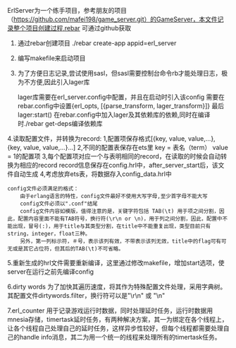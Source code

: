ErlServer为一个练手项目，参考朋友的项目（https://github.com/mafei198/game_server.git）的GameServer，本文件记录整个项目创建过程,rebar 可通过github获取

1. 通过rebar创建项目 ./rebar create-app appid=erl_server

2. 编写makefile来启动项目

3. 为了方便日志记录,尝试使用sasl，但sasl需要控制台命令rb才能处理日志，极为不方便,因此引入lager库

   lager库需要在erl_server.config中配置，并且在启动时引入该config
   		  需要在rebar.config中设置{erl_opts, [{parse_transform, lager_transform}]}
   		  最后lager:start()
	在rebar.config中加入lager及其依赖库的依赖,同时在编译时./rebar get-deps编译依赖库

4.读取配置文件，并转换为record:
  1,配置项保存格式[{key, value, value,...},{key, value, value,...}...]
  2,不同的配置表保存在ets里
  	key = 表名（term）
  	value = 1的配置项
  3,每个配置项对应一个与表明相同的record，在读取的时候会自动转换为相应的record
  	record信息保存在config.hrl中，after_server_start后，该文件自动生成
  4,考虑放弃ets表，将数据存入config_data.hrl中
    
    config文件必须满足的格式：
        由于erlang语言的特性，config文件最好不使用大写字母,至少首字母不能大写
        config文件必须以".conf"结尾
        config文件内容如模版，值得注意的是，关键字符包括 TAB(\t) 用于项之间分割，因此，配置内容里面不能有TAB符号，换行符(\r\n or \n)，用于列之间分割，因此，配置中不能出现，冒号(:)，用于title与其类型分割，在title中不能重复出现，类型目前只有string，integer，float三种。
        另外，第一列标示符，＃号，表示该列有效，不带表示该列无效，title中的flag可有可无或是其它占位符，但其后的TAB(\t)不可省略。

5.重新生成的hrl文件需要重新编译，这里通过修改makefile，增加start选项，使server在运行之前先编译config

6.dirty words 为了加快其遍历速度，将其作为特殊配置文件处理，采用字典树。其配置文件dirtywords.filter，换行符可以是"\r\n" 或 "\n"

7.erl_counter 用于记录游戏运行时数据，同时处理延时任务，运行时数据用mnesia存储，timertask延时任务，有两种解决方案，其一为绑定在各个线程上，让各个线程自己处理自己的延时任务，这样异步性较好，但每个线程都需要处理自己的handle info消息，其二为用一个统一的线程来处理所有的timertask任务。

